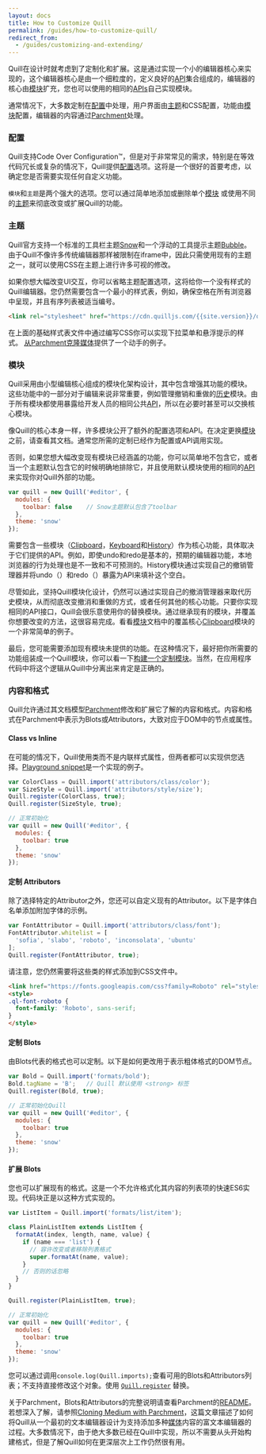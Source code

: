 ```yaml
---
layout: docs
title: How to Customize Quill
permalink: /guides/how-to-customize-quill/
redirect_from:
  - /guides/customizing-and-extending/
---
```


Quill在设计时就考虑到了定制化和扩展。这是通过实现一个小的编辑器核心来实现的，这个编辑器核心是由一个细粒度的，定义良好的[API](/docs/api/)集合组成的，编辑器的核心由[模块](/docs/modules)扩充，您也可以使用的相同的[APIs](/docs/api/)自己实现模块。

通常情况下，大多数定制在[配置](#configurations/)中处理，用户界面由[主题](#themes)和CSS配置，功能由[模块](#modules)配置，编辑器的内容通过[Parchment](#content-and-formatting)处理。


### 配置

Quill支持Code Over Configuration™，但是对于非常常见的需求，特别是在等效代码冗长或复杂的情况下，Quill提供[配置](/docs/configuration/)选项。这将是一个很好的首要考虑，以确定您是否需要实现任何自定义功能。

`模块`和`主题`是两个强大的选项。您可以通过简单地添加或删除单个[模块](/docs/modules/) 或使用不同的[主题](/docs/themes/)来彻底改变或扩展Quill的功能。


### 主题

Quill官方支持一个标准的工具栏主题[Snow](/docs/themes/#snow)和一个浮动的工具提示主题[Bubble](/docs/themes/#bubble)。由于Quill不像许多传统编辑器那样被限制在iframe中，因此只需使用现有的主题之一，就可以使用CSS在主题上进行许多可视的修改。

如果你想大幅改变UI交互，你可以省略主题配置选项，这将给你一个没有样式的Quill编辑器。您仍然需要包含一个最小的样式表，例如，确保空格在所有浏览器中呈现，并且有序列表被适当编号。

```html
<link rel="stylesheet" href="https://cdn.quilljs.com/{{site.version}}/quill.core.css">
```

在上面的基础样式表文件中通过编写CSS你可以实现下拉菜单和悬浮提示的样式。 [从Parchment克隆媒体](/guides/cloning-medium-with-parchment/#final-polish)提供了一个动手的例子。


### 模块

Quill采用由小型编辑核心组成的模块化架构设计，其中包含增强其功能的模块。这些功能中的一部分对于编辑来说非常重要，例如管理撤销和重做的[历史](/docs/modules/history/)模块。由于所有模块都使用暴露给开发人员的相同公共[API](/docs/api/)，所以在必要时甚至可以交换核心模块。

像Quill的核心本身一样，许多模块公开了额外的配置选项和API。在决定更换[模块](/docs/modules/)之前，请查看其文档。通常您所需的定制已经作为配置或API调用实现。

否则，如果您想大幅改变现有模块已经涵盖的功能，你可以简单地不包含它，或者当一个主题默认包含它的时候明确地排除它，并且使用默认模块使用的相同的[API](/docs/api/)来实现你对Quill外部的功能。

```js
var quill = new Quill('#editor', {
  modules: {
    toolbar: false    // Snow主题默认包含了toolbar
  },
  theme: 'snow'
});
```

需要包含一些模块（[Clipboard](/docs/modules/clipboard/)，[Keyboard](/docs/modules/keyboard/)和[History](/docs/modules/history/)）作为核心功能，具体取决于它们提供的API。例如，即使undo和redo是基本的，预期的编辑器功能，本地浏览器的行为处理也是不一致和不可预测的。History模块通过实现自己的撤销管理器并将undo（）和redo（）暴露为API来填补这个空白。

尽管如此，坚持Quill模块化设计，仍然可以通过实现自己的撤消管理器来取代历史模块，从而彻底改变撤消和重做的方式，或者任何其他的核心功能。只要你实现相同的API接口，Quill会很乐意使用你的替换模块。通过继承现有的模块，并覆盖你想要改变的方法，这很容易完成。看看[模块](/docs/modules/)文档中的覆盖核心[Clipboard](/docs/modules/clipboard/)模块的一个非常简单的例子。

最后，您可能需要添加现有模块未提供的功能。在这种情况下，最好把你所需要的功能组装成一个Quill模块，你可以看一下[构建一个定制模块](/guides/building-a-custom-module/)。当然，在应用程序代码中将这个逻辑从Quill中分离出来肯定是正确的。


### 内容和格式

Quill允许通过其文档模型[Parchment](https://github.com/quilljs/parchment/)修改和扩展它了解的内容和格式。内容和格式在Parchment中表示为Blots或Attributors，大致对应于DOM中的节点或属性。

#### Class vs Inline

在可能的情况下，Quill使用类而不是内联样式属性，但两者都可以实现供您选择。[Playground snippet](/playground/#class-vs-inline-style)是一个实现的例子。

```js
var ColorClass = Quill.import('attributors/class/color');
var SizeStyle = Quill.import('attributors/style/size');
Quill.register(ColorClass, true);
Quill.register(SizeStyle, true);

// 正常初始化
var quill = new Quill('#editor', {
  modules: {
    toolbar: true
  },
  theme: 'snow'
});
```

#### 定制 Attributors

除了选择特定的Attributor之外，您还可以自定义现有的Attributor。以下是字体白名单添加附加字体的示例。

```js
var FontAttributor = Quill.import('attributors/class/font');
FontAttributor.whitelist = [
  'sofia', 'slabo', 'roboto', 'inconsolata', 'ubuntu'
];
Quill.register(FontAttributor, true);
```

请注意，您仍然需要将这些类的样式添加到CSS文件中。

```html
<link href="https://fonts.googleapis.com/css?family=Roboto" rel="stylesheet">
<style>
.ql-font-roboto {
  font-family: 'Roboto', sans-serif;
}
</style>
```

#### 定制 Blots

由Blots代表的格式也可以定制。以下是如何更改用于表示粗体格式的DOM节点。

```js
var Bold = Quill.import('formats/bold');
Bold.tagName = 'B';   // Quill 默认使用 <strong> 标签
Quill.register(Bold, true);

// 正常初始化Quill
var quill = new Quill('#editor', {
  modules: {
    toolbar: true
  },
  theme: 'snow'
});
```

#### 扩展 Blots

您也可以扩展现有的格式。这是一个不允许格式化其内容的列表项的快速ES6实现。代码块正是以这种方式实现的。

```js
var ListItem = Quill.import('formats/list/item');

class PlainListItem extends ListItem {
  formatAt(index, length, name, value) {
    if (name === 'list') {
      // 容许改变或者移除列表格式
      super.formatAt(name, value);
    }
    // 否则的话忽略
  }
}

Quill.register(PlainListItem, true);

// 正常初始化
var quill = new Quill('#editor', {
  modules: {
    toolbar: true
  },
  theme: 'snow'
});
```

您可以通过调用`console.log(Quill.imports);`查看可用的Blots和Attributors列表；不支持直接修改这个对象。使用 [`Quill.register`](/docs/api/#register) 替换。

关于Parchment，Blots和Attributors的完整说明请查看Parchment的[README](https://github.com/quilljs/parchment/)。若想深入了解，请参照[Cloning Medium with Parchment](/guides/cloning-medium-with-parchment/)，这篇文章描述了如何将Quill从一个最初的文本编辑器设计为支持添加多种[媒体](https://medium.com/)内容的富文本编辑器的过程。大多数情况下，由于绝大多数已经在Quill中实现，所以不需要从头开始构建格式，但是了解Quill如何在更深层次上工作仍然很有用。
